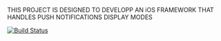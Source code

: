 THIS PROJECT IS DESIGNED TO DEVELOPP AN iOS FRAMEWORK THAT HANDLES PUSH NOTIFICATIONS DISPLAY MODES

[![Build Status](https://travis-ci.org/Alamofire/ios-Framework.svg?branch=develop)](https://travis-ci.org/4AMOC-iOSFramework/ios-Framework/)
